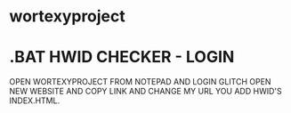 # wortexyproject
# .BAT HWID CHECKER - LOGIN

OPEN WORTEXYPROJECT FROM NOTEPAD 
AND LOGIN GLITCH
OPEN NEW WEBSITE AND COPY LINK
AND CHANGE MY URL
YOU ADD HWID'S INDEX.HTML.
